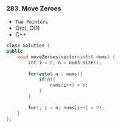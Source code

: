 ### 283. Move Zeroes
* `Two Pointers`
* O(n), O(1)
* C++
```cpp
class Solution {
public:
    void moveZeroes(vector<int>& nums) {
        int i = 0, n = nums.size();
        
        for(auto& n : nums){
            if(n){
                nums[i++] = n;
            }
        }
        
        for(; i < n; nums[i++] = 0);
    }
};
```
